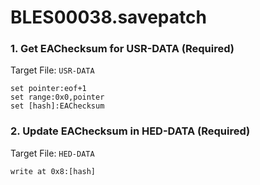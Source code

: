 # BLES00038.savepatch

### 1. Get EAChecksum for USR-DATA (Required)

Target File: `USR-DATA`

```
set pointer:eof+1
set range:0x0,pointer
set [hash]:EAChecksum
```

### 2. Update EAChecksum in HED-DATA (Required)

Target File: `HED-DATA`

```
write at 0x8:[hash]
```

